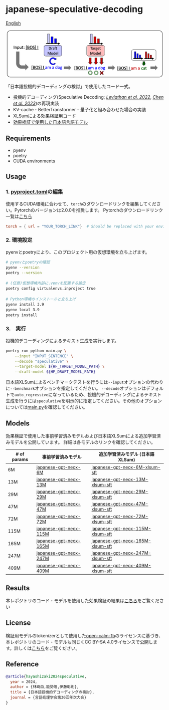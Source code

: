 # japanese-speculative-decoding

[English](README_EN.md)

![speculative_decoding](./imgs/speculative_decoding.png)

「日本語投機的デコーディングの検討」で使用したコード一式。

- 投機的デコーディング(Speculative Decoding; [*Leviathan et al. 2022*](https://arxiv.org/abs/2211.17192), [*Chen et al. 2023*](https://arxiv.org/abs/2302.01318))の再現実装
- KV-cache・BetterTransformer・量子化と組み合わせた場合の実装
- XLSumによる効果検証用コード
- [効果検証で使用した日本語言語モデル](#models)

## Requirements

- pyenv
- poetry
- CUDA environments

## Usage

### 1. [pyproject.toml](pyproject.toml)の編集

使用するCUDA環境に合わせて、`torch`のダウンロードリンクを編集してください。Pytorchのバージョンは2.0.0を推奨します。
Pytorchのダウンロードリンク一覧は[こちら](https://download.pytorch.org/whl/torch/)

```pyproject.toml
torch = { url = "YOUR_TORCH_LINK"}  # Should be replaced with your environment
```

### 2. 環境設定

pyenvとpoetryにより、このプロジェクト用の仮想環境を立ち上げます。

```sh
# pyenvとpoetryの確認
pyenv --version
poetry --version

# (任意)仮想環境内部に.venvを配置する設定
poetry config virtualenvs.inproject true

# Python環境のインストールと立ち上げ
pyenv install 3.9
pyenv local 3.9
poetry install
```

### 3.　実行

投機的デコーディングによるテキスト生成を実行します。

```sh
poetry run python main.py \
    --input "INPUT_SENTENCE" \
    --decode "speculative" \
    --target-model ${HF_TARGET_MODEL_PATH} \
    --draft-model ${HF_DRAFT_MODEL_PATH}
```

日本語XLSumによるベンチマークテストを行うには`--input`オプションの代わりに`--benchmark`オプションを指定してください。
`--decode`オプションはデフォルトで`auto_regressive`になっているため、投機的デコーディングによるテキスト生成を行うには`speculative`を明示的に指定してください。その他のオプションについては[main.py](./main.py)を確認してください。

## Models

効果検証で使用した事前学習済みモデルおよび日本語XLSumによる追加学習済みモデルを公開しています。
詳細は各モデルのリンクを確認してください。

|# of params| 事前学習済みモデル | 追加学習済みモデル (日本語XLSum)|
| --- | --- | --- |
| 6M |[japanese-gpt-neox-6M](https://huggingface.co/u-hyszk/japanese-gpt-neox-6M)|[japanese-gpt-neox-6M-xlsum-sft](https://huggingface.co/u-hyszk/japanese-gpt-neox-6M-xlsum-sft)|
| 13M |[japanese-gpt-neox-13M](https://huggingface.co/u-hyszk/japanese-gpt-neox-13M)|[japanese-gpt-neox-13M-xlsum-sft](https://huggingface.co/u-hyszk/japanese-gpt-neox-13M-xlsum-sft)|
| 29M |[japanese-gpt-neox-29M](https://huggingface.co/u-hyszk/japanese-gpt-neox-29M)|[japanese-gpt-neox-29M-xlsum-sft](https://huggingface.co/u-hyszk/japanese-gpt-neox-29M-xlsum-sft)|
| 47M |[japanese-gpt-neox-47M](https://huggingface.co/u-hyszk/japanese-gpt-neox-47M)|[japanese-gpt-neox-47M-xlsum-sft](https://huggingface.co/u-hyszk/japanese-gpt-neox-47M-xlsum-sft)|
| 72M |[japanese-gpt-neox-72M](https://huggingface.co/u-hyszk/japanese-gpt-neox-72M)|[japanese-gpt-neox-72M-xlsum-sft](https://huggingface.co/u-hyszk/japanese-gpt-neox-72M-xlsum-sft)|
| 115M |[japanese-gpt-neox-115M](https://huggingface.co/u-hyszk/japanese-gpt-neox-115M)|[japanese-gpt-neox-115M-xlsum-sft](https://huggingface.co/u-hyszk/japanese-gpt-neox-115M-xlsum-sft)|
| 165M |[japanese-gpt-neox-165M](https://huggingface.co/u-hyszk/japanese-gpt-neox-165M)|[japanese-gpt-neox-165M-xlsum-sft](https://huggingface.co/u-hyszk/japanese-gpt-neox-165M-xlsum-sft)|
| 247M |[japanese-gpt-neox-247M](https://huggingface.co/u-hyszk/japanese-gpt-neox-247M)|[japanese-gpt-neox-247M-xlsum-sft](https://huggingface.co/u-hyszk/japanese-gpt-neox-247M-xlsum-sft)|
| 409M |[japanese-gpt-neox-409M](https://huggingface.co/u-hyszk/japanese-gpt-neox-409M)|[japanese-gpt-neox-409M-xlsum-sft](https://huggingface.co/u-hyszk/japanese-gpt-neox-409M-xlsum-sft)|

## Results

本レポジトリのコード・モデルを使用した効果検証の結果は[こちら](RESULTS.md)をご覧ください

## License

検証用モデルのtokenizerとして使用した[open-calm-1b](https://huggingface.co/cyberagent/open-calm-1b)のライセンスに基づき、本レポジトリのコード・モデルも同じくCC BY-SA 4.0ライセンスで公開します。詳しくは[こちら](https://creativecommons.org/licenses/by-sa/4.0/)をご覧ください。

## Reference

```bibtex
@article{hayashizaki2024speculative,
  year = 2024,
  author = {林崎由,能勢隆,伊藤彰則},
  title = {日本語投機的デコーディングの検討},
  journal = {言語処理学会第30回年次大会}
}
```
